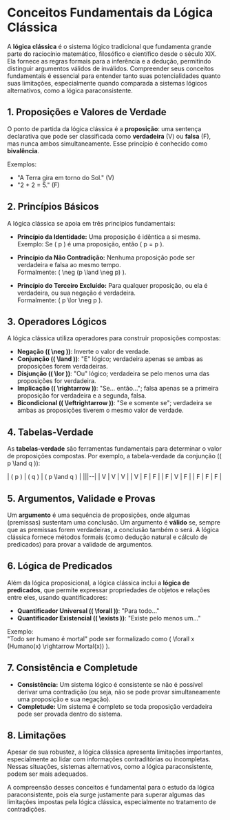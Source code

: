 
# Conceitos Fundamentais da Lógica Clássica

A **lógica clássica** é o sistema lógico tradicional que fundamenta grande parte do raciocínio matemático, filosófico e científico desde o século XIX. Ela fornece as regras formais para a inferência e a dedução, permitindo distinguir argumentos válidos de inválidos. Compreender seus conceitos fundamentais é essencial para entender tanto suas potencialidades quanto suas limitações, especialmente quando comparada a sistemas lógicos alternativos, como a lógica paraconsistente.

## 1. Proposições e Valores de Verdade

O ponto de partida da lógica clássica é a **proposição**: uma sentença declarativa que pode ser classificada como **verdadeira** (V) ou **falsa** (F), mas nunca ambos simultaneamente. Esse princípio é conhecido como **bivalência**.

Exemplos:
- "A Terra gira em torno do Sol." (V)
- "2 + 2 = 5." (F)

## 2. Princípios Básicos

A lógica clássica se apoia em três princípios fundamentais:

- **Princípio da Identidade:** Uma proposição é idêntica a si mesma.  
  Exemplo: Se \( p \) é uma proposição, então \( p = p \).

- **Princípio da Não Contradição:** Nenhuma proposição pode ser verdadeira e falsa ao mesmo tempo.  
  Formalmente: \( \neg (p \land \neg p) \).

- **Princípio do Terceiro Excluído:** Para qualquer proposição, ou ela é verdadeira, ou sua negação é verdadeira.  
  Formalmente: \( p \lor \neg p \).

## 3. Operadores Lógicos

A lógica clássica utiliza operadores para construir proposições compostas:

- **Negação (\( \neg \))**: Inverte o valor de verdade.
- **Conjunção (\( \land \))**: "E" lógico; verdadeira apenas se ambas as proposições forem verdadeiras.
- **Disjunção (\( \lor \))**: "Ou" lógico; verdadeira se pelo menos uma das proposições for verdadeira.
- **Implicação (\( \rightarrow \))**: "Se... então..."; falsa apenas se a primeira proposição for verdadeira e a segunda, falsa.
- **Bicondicional (\( \leftrightarrow \))**: "Se e somente se"; verdadeira se ambas as proposições tiverem o mesmo valor de verdade.

## 4. Tabelas-Verdade

As **tabelas-verdade** são ferramentas fundamentais para determinar o valor de proposições compostas. Por exemplo, a tabela-verdade da conjunção (\( p \land q \)):

| \( p \) | \( q \) | \( p \land q \) |
|||--|
| V       | V       | V               |
| V       | F       | F               |
| F       | V       | F               |
| F       | F       | F               |

## 5. Argumentos, Validade e Provas

Um **argumento** é uma sequência de proposições, onde algumas (premissas) sustentam uma conclusão. Um argumento é **válido** se, sempre que as premissas forem verdadeiras, a conclusão também o será. A lógica clássica fornece métodos formais (como dedução natural e cálculo de predicados) para provar a validade de argumentos.

## 6. Lógica de Predicados

Além da lógica proposicional, a lógica clássica inclui a **lógica de predicados**, que permite expressar propriedades de objetos e relações entre eles, usando quantificadores:

- **Quantificador Universal (\( \forall \))**: "Para todo..."
- **Quantificador Existencial (\( \exists \))**: "Existe pelo menos um..."

Exemplo:  
"Todo ser humano é mortal" pode ser formalizado como \( \forall x (Humano(x) \rightarrow Mortal(x)) \).

## 7. Consistência e Completude

- **Consistência:** Um sistema lógico é consistente se não é possível derivar uma contradição (ou seja, não se pode provar simultaneamente uma proposição e sua negação).
- **Completude:** Um sistema é completo se toda proposição verdadeira pode ser provada dentro do sistema.

## 8. Limitações

Apesar de sua robustez, a lógica clássica apresenta limitações importantes, especialmente ao lidar com informações contraditórias ou incompletas. Nessas situações, sistemas alternativos, como a lógica paraconsistente, podem ser mais adequados.



A compreensão desses conceitos é fundamental para o estudo da lógica paraconsistente, pois ela surge justamente para superar algumas das limitações impostas pela lógica clássica, especialmente no tratamento de contradições.

